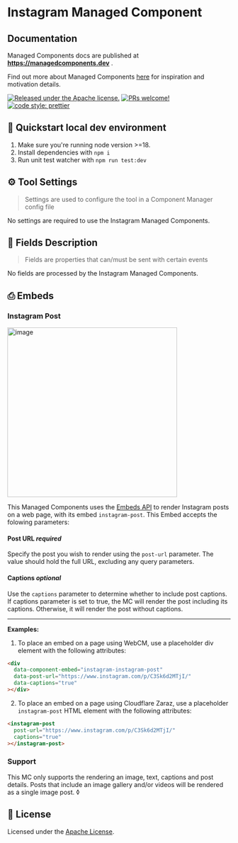 # Instagram Managed Component

## Documentation

Managed Components docs are published at **https://managedcomponents.dev** .

Find out more about Managed Components [here](https://blog.cloudflare.com/zaraz-open-source-managed-components-and-webcm/) for inspiration and motivation details.

[![Released under the Apache license.](https://img.shields.io/badge/license-apache-blue.svg)](./LICENSE)
[![PRs welcome!](https://img.shields.io/badge/PRs-welcome-brightgreen.svg)](./CONTRIBUTING.md)
[![code style: prettier](https://img.shields.io/badge/code_style-prettier-ff69b4.svg?style=flat-square)](https://github.com/prettier/prettier)

## 🚀 Quickstart local dev environment

1. Make sure you're running node version >=18.
2. Install dependencies with `npm i`
3. Run unit test watcher with `npm run test:dev`

## ⚙️ Tool Settings

> Settings are used to configure the tool in a Component Manager config file

No settings are required to use the Instagram Managed Components.

## 🧱 Fields Description

> Fields are properties that can/must be sent with certain events

No fields are processed by the Instagram Managed Components.

## ⎙ Embeds

### Instagram Post
<img width="383" alt="image" src="https://github.com/managed-components/instagram/assets/90049335/479253bc-93a8-49c3-8f35-276ff20d62ce">


This Managed Components uses the [Embeds API](https://managedcomponents.dev/specs/embed-and-widgets/embeds) to render Instagram posts on a web page, with its embed `instagram-post`. This Embed accepts the folowing parameters:

#### Post URL _required_

Specify the post you wish to render using the `post-url` parameter. The value should hold the full URL, excluding any query parameters.

#### Captions _optional_

Use the `captions` parameter to determine whether to include post captions. If captions parameter is set to true, the MC will render the post including its captions. Otherwise, it will render the post without captions.

---
**Examples:**
1. To place an embed on a page using WebCM, use a placeholder div element with the following attributes:

  ```html
  <div
    data-component-embed="instagram-instagram-post"
    data-post-url="https://www.instagram.com/p/C3Sk6d2MTjI/"
    data-captions="true"
  ></div>
  ```
2.  To place an embed on a page using Cloudflare Zaraz, use a placeholder `instagram-post` HTML element with the following attributes:

  ```html
  <instagram-post
    post-url="https://www.instagram.com/p/C3Sk6d2MTjI/"
    captions="true"
  ></instagram-post>
  ```
### Support

This MC only supports the rendering an image, text, captions and post details. Posts that include an image gallery and/or videos will be rendered as a single image post.
◊

## 📝 License

Licensed under the [Apache License](./LICENSE).
